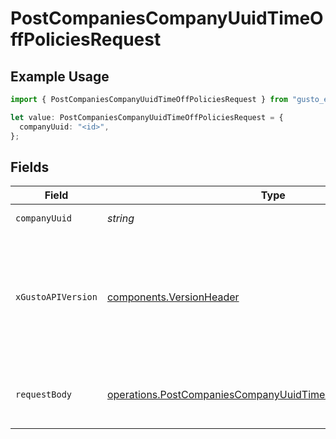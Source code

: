 # PostCompaniesCompanyUuidTimeOffPoliciesRequest

## Example Usage

```typescript
import { PostCompaniesCompanyUuidTimeOffPoliciesRequest } from "gusto_embedded/models/operations";

let value: PostCompaniesCompanyUuidTimeOffPoliciesRequest = {
  companyUuid: "<id>",
};
```

## Fields

| Field                                                                                                                                                                                                                        | Type                                                                                                                                                                                                                         | Required                                                                                                                                                                                                                     | Description                                                                                                                                                                                                                  |
| ---------------------------------------------------------------------------------------------------------------------------------------------------------------------------------------------------------------------------- | ---------------------------------------------------------------------------------------------------------------------------------------------------------------------------------------------------------------------------- | ---------------------------------------------------------------------------------------------------------------------------------------------------------------------------------------------------------------------------- | ---------------------------------------------------------------------------------------------------------------------------------------------------------------------------------------------------------------------------- |
| `companyUuid`                                                                                                                                                                                                                | *string*                                                                                                                                                                                                                     | :heavy_check_mark:                                                                                                                                                                                                           | The UUID of the company                                                                                                                                                                                                      |
| `xGustoAPIVersion`                                                                                                                                                                                                           | [components.VersionHeader](../../models/components/versionheader.md)                                                                                                                                                         | :heavy_minus_sign:                                                                                                                                                                                                           | Determines the date-based API version associated with your API call. If none is provided, your application's [minimum API version](https://docs.gusto.com/embedded-payroll/docs/api-versioning#minimum-api-version) is used. |
| `requestBody`                                                                                                                                                                                                                | [operations.PostCompaniesCompanyUuidTimeOffPoliciesRequestBody](../../models/operations/postcompaniescompanyuuidtimeoffpoliciesrequestbody.md)                                                                               | :heavy_minus_sign:                                                                                                                                                                                                           | Requires a policy name, a policy_type, and an accrual_method                                                                                                                                                                 |